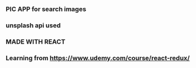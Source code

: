 ### PIC APP for search images
### unsplash api used 

### MADE WITH REACT 

### Learning from https://www.udemy.com/course/react-redux/
